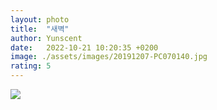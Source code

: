 ```yaml
---
layout: photo
title:  "새벽"
author: Yunscent
date:   2022-10-21 10:20:35 +0200
image: ./assets/images/20191207-PC070140.jpg
rating: 5
---
```








![](./assets/images/20191207-PC070140.jpg)